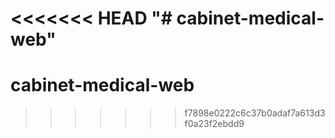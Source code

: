 <<<<<<< HEAD
"# cabinet-medical-web" 
=======
# cabinet-medical-web
>>>>>>> f7898e0222c6c37b0adaf7a613d3f0a23f2ebdd9

